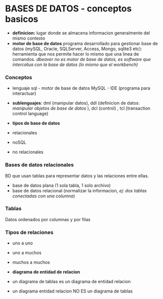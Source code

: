 # BASES DE DATOS - conceptos basicos

- **definicion:** lugar donde se almacena informacion generalmente del mismo contexto
- **motor de base de datos** programa desarrollado para gestionar base de datos (mySQL, Oracle, SQLServer, Access, Mongo, sqlite3 etc): herramienta que nos permite hacer lo mismo que una linea de comandos. 
_dbeaver no es motor de base de datos, es software que intercatua con la base de datos (lo mismo que el workbench)_

### Conceptos 
- lenguaje sql - motor de base de datos MySQL - IDE (programa para interactuar)

- **sublenguajes**: dml (manipular datos), ddl (definicion de datos: _manipular objetos de base de datos_ ), dcl (control) , tcl (transaction control language)

- **tipos de base de datos**
- relacionales
- noSQL
- no relacionales

### Bases de datos relacionales

BD que usan tablas para representar datos y las relaciones entre ellas. 
- base de datos plana (1 sola tabla, 1 solo archivo)
- base de datos relacional (normalizar la informacion, _ej: dos tablas conectadas con una columna_)

### Tablas
Datos ordenados por columnas y por filas

### Tipos de relaciones
- uno a uno 
- uno a muchos
- muchos a muchos

- **diagrama de entidad de relacion**
- un diagrama de tablas es un diagrama de entidad relacion
- un diagrama entidad relacion NO ES un diagrama de tablas
